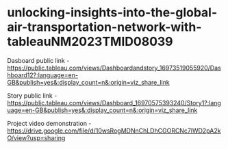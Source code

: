 # unlocking-insights-into-the-global-air-transportation-network-with-tableauNM2023TMID08039


Dasboard public link - https://public.tableau.com/views/Dashboardandstory_16973519055920/Dashboard12?:language=en-GB&publish=yes&:display_count=n&:origin=viz_share_link

Story public link - https://public.tableau.com/views/Dashboard_16970575393240/Story1?:language=en-GB&publish=yes&:display_count=n&:origin=viz_share_link

Project video demonstration - https://drive.google.com/file/d/10wsRogMDNnChLDhCGORCNc7lWD2pA2kO/view?usp=sharing
